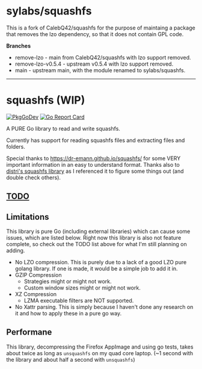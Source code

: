 # sylabs/squashfs

This is a fork of CalebQ42/squashfs for the purpose of maintaing a
package that removes the lzo dependency, so that it does not contain
GPL code.

**Branches**

* remove-lzo - main from CalebQ42/squashfs with lzo support removed.
* remove-lzo-v0.5.4 - upstream v0.5.4 with lzo support removed.
* main - upstream main, with the module renamed to sylabs/squashfs.

-----


# squashfs (WIP)

[![PkgGoDev](https://pkg.go.dev/badge/github.com/sylabs/squashfs)](https://pkg.go.dev/github.com/sylabs/squashfs) [![Go Report Card](https://goreportcard.com/badge/github.com/sylabs/squashfs)](https://goreportcard.com/report/github.com/sylabs/squashfs)

A PURE Go library to read and write squashfs.

Currently has support for reading squashfs files and extracting files and folders.

Special thanks to <https://dr-emann.github.io/squashfs/> for some VERY important information in an easy to understand format.
Thanks also to [distri's squashfs library](https://github.com/distr1/distri/tree/master/internal/squashfs) as I referenced it to figure some things out (and double check others).

## [TODO](https://github.com/CalebQ42/squashfs/projects/1?fullscreen=true)

## Limitations

This library is pure Go (including external libraries) which can cause some issues, which are listed below. Right now this library is also not feature complete, so check out the TODO list above for what I'm still planning on adding.

* No LZO compression. This is purely due to a lack of a good LZO pure golang library. If one is made, it would be a simple job to add it in.
* GZIP Compression
  * Strategies might or might not work.
  * Custom window sizes might or might not work.
* XZ Compression
  * LZMA executable filters are NOT supported.
* No Xattr parsing. This is simply because I haven't done any research on it and how to apply these in a pure go way.

## Performane

This library, decompressing the Firefox AppImage and using go tests, takes about twice as long as `unsquashfs` on my quad core laptop. (~1 second with the library and about half a second with `unsquashfs`)
